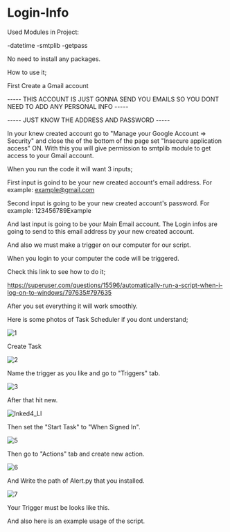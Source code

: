 # Login-Info

Used Modules in Project:

-datetime
-smtplib
-getpass

No need to install any packages.

How to use it;

First Create a Gmail account 

----- THIS ACCOUNT IS JUST GONNA SEND YOU EMAILS SO YOU DONT NEED TO ADD ANY PERSONAL INFO ----- 

----- JUST KNOW THE ADDRESS AND PASSWORD -----


In your knew created account go to "Manage your Google Account => Security" and close the of the bottom of the page set "Insecure application access" ON.
With this you will give permission to smtplib module to get access to your Gmail account.

When you run the code it will want 3 inputs;

First input is goind to be your new created account's email address. For example:
    example@gmail.com

Second input is going to be your new created account's password. For example:
    123456789Example
    
And last input is going to be your Main Email account. The Login infos are going to send to this email address by your new created account.

And also we must make a trigger on our computer for our script.

When you login to your computer the code will be triggered.

Check this link to see how to do it;

https://superuser.com/questions/15596/automatically-run-a-script-when-i-log-on-to-windows/797635#797635


After you set everything it will work smoothly.

Here is some photos of Task Scheduler if you dont understand;

![1](https://user-images.githubusercontent.com/92454444/169260327-f201406b-9840-4e5d-b856-3b4e37d78410.PNG)

Create Task

![2](https://user-images.githubusercontent.com/92454444/169260497-4a920f7c-342c-4f3e-a775-ebb205803cab.png)

Name the trigger as you like and go to "Triggers" tab.

![3](https://user-images.githubusercontent.com/92454444/169260639-e2d74778-b19c-485f-9730-bab85e8c8da3.png)

After that hit new.

![Inked4_LI](https://user-images.githubusercontent.com/92454444/169260747-b0579314-2bc3-4546-a43c-b91e77f39f3c.jpg)

Then set the "Start Task" to "When Signed In".

![5](https://user-images.githubusercontent.com/92454444/169260989-83688cde-9447-4220-bf7f-77c0db86534c.png)

Then go to "Actions" tab and create new action.

![6](https://user-images.githubusercontent.com/92454444/169261184-9a556d37-b724-483f-a61b-e22660388858.png)

And Write the path of Alert.py that you installed.

![7](https://user-images.githubusercontent.com/92454444/169261336-e3ac181a-b83a-44ee-8f8a-652b1019394e.png)

Your Trigger must be looks like this.

And also here is an example usage of the script.








